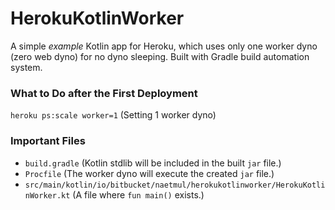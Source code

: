 # HerokuKotlinWorker
A simple *example* Kotlin app for Heroku, which uses only one worker dyno (zero web dyno) for no dyno sleeping.
Built with Gradle build automation system.

### What to Do after the First Deployment
`heroku ps:scale worker=1` (Setting 1 worker dyno)

### Important Files
- `build.gradle` (Kotlin stdlib will be included in the built `jar` file.)
- `Procfile` (The worker dyno will execute the created `jar` file.)
- `src/main/kotlin/io/bitbucket/naetmul/herokukotlinworker/HerokuKotlinWorker.kt` (A file where `fun main()` exists.)

